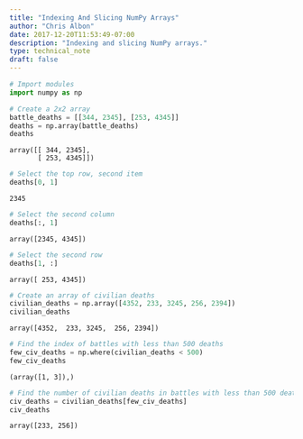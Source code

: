 ```yaml
---
title: "Indexing And Slicing NumPy Arrays"
author: "Chris Albon"
date: 2017-12-20T11:53:49-07:00
description: "Indexing and slicing NumPy arrays."
type: technical_note
draft: false
---
```


```python
# Import modules
import numpy as np
```


```python
# Create a 2x2 array
battle_deaths = [[344, 2345], [253, 4345]]
deaths = np.array(battle_deaths)
deaths
```




    array([[ 344, 2345],
           [ 253, 4345]])




```python
# Select the top row, second item
deaths[0, 1]
```




    2345




```python
# Select the second column
deaths[:, 1]
```




    array([2345, 4345])




```python
# Select the second row
deaths[1, :]
```




    array([ 253, 4345])




```python
# Create an array of civilian deaths
civilian_deaths = np.array([4352, 233, 3245, 256, 2394])
civilian_deaths
```




    array([4352,  233, 3245,  256, 2394])




```python
# Find the index of battles with less than 500 deaths
few_civ_deaths = np.where(civilian_deaths < 500)
few_civ_deaths
```




    (array([1, 3]),)




```python
# Find the number of civilian deaths in battles with less than 500 deaths
civ_deaths = civilian_deaths[few_civ_deaths]
civ_deaths
```




    array([233, 256])


